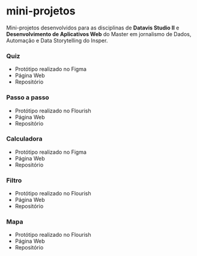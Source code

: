 # mini-projetos

Mini-projetos desenvolvidos para as disciplinas de **Datavis Studio II** e **Desenvolvimento de Aplicativos Web** do Master em jornalismo de Dados, Automação e Data Storytelling do Insper.


### Quiz
* Protótipo realizado no Figma
* Página Web
* Repositório


### Passo a passo
* Protótipo realizado no Flourish
* Página Web
* Repositório


### Calculadora
* Protótipo realizado no Figma
* Página Web
* Repositório

### Filtro
* Protótipo realizado no Flourish
* Página Web
* Repositório

### Mapa
* Protótipo realizado no Flourish
* Página Web
* Repositório
